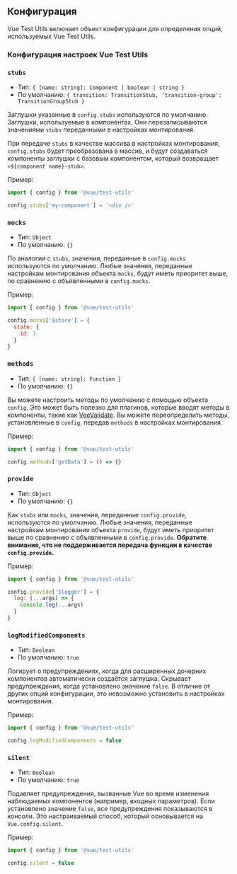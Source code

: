 ## Конфигурация

Vue Test Utils включает объект конфигурации для определения опций, используемых Vue Test Utils.

### Конфигурация настроек Vue Test Utils

### `stubs`

- Тип: `{ [name: string]: Component | boolean | string }`
- По умолчанию: `{ transition: TransitionStub, 'transition-group': TransitionGroupStub }`

Заглушки указанные в `config.stubs` используются по умолчанию.
Заглушки, используемые в компонентах. Они перезаписываются значениями `stubs` переданными в настройках монтирования.

При передаче `stubs` в качестве массива в настройках монтирования, `config.stubs` будет преобразована в массив, и будут создаваться компоненты заглушки с базовым компонентом, который возвращает `<${component name}-stub>`.

Пример:

```js
import { config } from '@vue/test-utils'

config.stubs['my-component'] = '<div />'
```

### `mocks`

- Тип: `Object`
- По умолчанию: `{}`

По аналогии с `stubs`, значения, переданные в `config.mocks` используются по умолчанию. Любые значения, переданные настройкам монтирования объекта `mocks`, будут иметь приоритет выше, по сравнению с объявленными в `config.mocks`.

Пример:

```js
import { config } from '@vue/test-utils'

config.mocks['$store'] = {
  state: {
    id: 1
  }
}
```

### `methods`

- Тип: `{ [name: string]: Function }`
- По умолчанию: `{}`

Вы можете настроить методы по умолчанию с помощью объекта `config`. Это может быть полезно для плагинов, которые вводят методы в компоненты, такие как [VeeValidate](https://baianat.github.io/vee-validate/). Вы можете переопределить методы, установленные в `config`, передав `methods` в настройках монтирования.

Пример:

```js
import { config } from '@vue/test-utils'

config.methods['getData'] = () => {}
```

### `provide`

- Тип: `Object`
- По умолчанию: `{}`

Как `stubs` или `mocks`, значения, переданные `config.provide`, используются по умолчанию. Любые значения, переданные настройкам монтирования объекта `provide`, будут иметь приоритет выше по сравнению с объявленными в `config.provide`. **Обратите внимание, что не поддерживается передача функции в качестве `config.provide`.**

Пример:

```js
import { config } from '@vue/test-utils'

config.provide['$logger'] = {
  log: (...args) => {
    console.log(...args)
  }
}
```

### `logModifiedComponents`

- Тип: `Boolean`
- По умолчанию: `true`

Логирует о предупреждениях, когда для расширенных дочерних компонентов автоматически создаётся заглушка. Скрывает предупреждения, когда установлено значение `false`. В отличие от других опций конфигурации, это невозможно установить в настройках монтирования.

Пример:

```js
import { config } from '@vue/test-utils'

config.logModifiedComponents = false
```

### `silent`

- Тип: `Boolean`
- По умолчанию: `true`

Подавляет предупреждения, вызванные Vue во время изменения наблюдаемых компонентов (например, входных параметров). Если установлено значение `false`, все предупреждения показываются в консоли. Это настраиваемый способ, который основывается на `Vue.config.silent`.

Пример:

```js
import { config } from '@vue/test-utils'

config.silent = false
```
